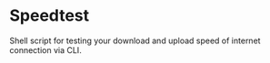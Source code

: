 # Speedtest
Shell script for testing your download and upload speed of internet connection via CLI.
